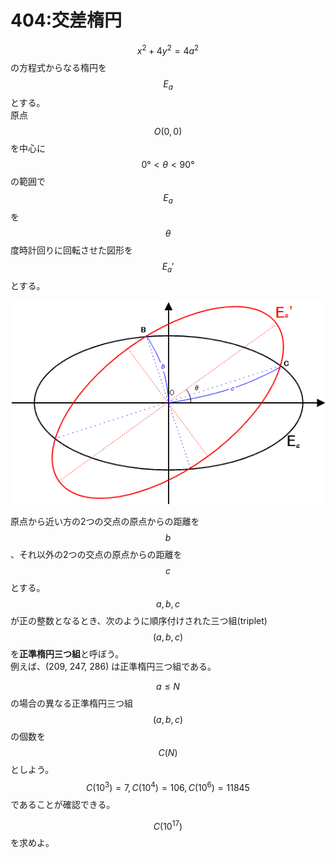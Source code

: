 # 404:交差楕円

$$x^2 + 4y^2 = 4a^2$$の方程式からなる楕円を$$E_a$$とする。  
原点$$O(0,0)$$を中心に$$0° < θ < 90°$$の範囲で$$E_a$$を$$θ$$度時計回りに回転させた図形を$$E_a'$$とする。

![](../../.gitbook/assets/image%20%2818%29.png)

原点から近い方の2つの交点の原点からの距離を$$b$$、それ以外の2つの交点の原点からの距離を$$c$$とする。  
$$a, b, c$$が正の整数となるとき、次のように順序付けされた三つ組\(triplet\)$$(a, b, c)$$を**正準楕円三つ組**と呼ぼう。  
例えば、\(209, 247, 286\) は正準楕円三つ組である。

$$a ≤ N$$の場合の異なる正準楕円三つ組$$(a, b, c)$$の個数を$$C(N)$$としよう。  
$$C(10^3) = 7, C(10^4) = 106, C(10^6) = 11845$$であることが確認できる。

$$C(10^{17})$$を求めよ。

